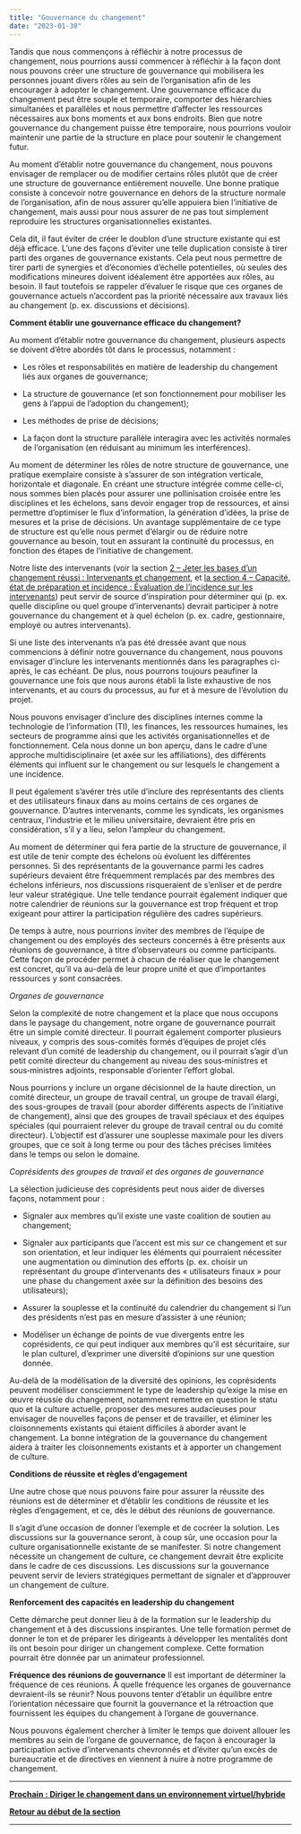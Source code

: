 ```yaml
---
title: "Gouvernance du changement"
date: "2023-01-30"
---
```


Tandis que nous commençons à réfléchir à notre processus de changement, nous pourrions aussi commencer à réfléchir à la façon dont nous pouvons créer une structure de gouvernance qui mobilisera les personnes jouant divers rôles au sein de l’organisation afin de les encourager à adopter le changement. Une gouvernance efficace du changement peut être souple et temporaire, comporter des hiérarchies simultanées et parallèles et nous permettre d’affecter les ressources nécessaires aux bons moments et aux bons endroits. Bien que notre gouvernance du changement puisse être temporaire, nous pourrions vouloir maintenir une partie de la structure en place pour soutenir le changement futur.

Au moment d’établir notre gouvernance du changement, nous pouvons envisager de remplacer ou de modifier certains rôles plutôt que de créer une structure de gouvernance entièrement nouvelle. Une bonne pratique consiste à concevoir notre gouvernance en dehors de la structure normale de l’organisation, afin de nous assurer qu’elle appuiera bien l’initiative de changement, mais aussi pour nous assurer de ne pas tout simplement reproduire les structures organisationnelles existantes.

Cela dit, il faut éviter de créer le doublon d’une structure existante qui est déjà efficace. L’une des façons d’éviter une telle duplication consiste à tirer parti des organes de gouvernance existants. Cela peut nous permettre de tirer parti de synergies et d’économies d’échelle potentielles, où seules des modifications mineures doivent idéalement être apportées aux rôles, au besoin. Il faut toutefois se rappeler d’évaluer le risque que ces organes de gouvernance actuels n’accordent pas la priorité nécessaire aux travaux liés au changement (p. ex. discussions et décisions).

**Comment établir une gouvernance efficace du changement?**

Au moment d’établir notre gouvernance du changement, plusieurs aspects se doivent d’être abordés tôt dans le processus, notamment :

- Les rôles et responsabilités en matière de leadership du changement liés aux organes de gouvernance;

- La structure de gouvernance (et son fonctionnement pour mobiliser les gens à l’appui de l’adoption du changement);

- Les méthodes de prise de décisions;

- La façon dont la structure parallèle interagira avec les activités normales de l’organisation (en réduisant au minimum les interférences).

Au moment de déterminer les rôles de notre structure de gouvernance, une pratique exemplaire consiste à s’assurer de son intégration verticale, horizontale et diagonale. En créant une structure intégrée comme celle-ci, nous sommes bien placés pour assurer une pollinisation croisée entre les disciplines et les échelons, sans devoir engager trop de ressources, et ainsi permettre d’optimiser le flux d’information, la génération d’idées, la prise de mesures et la prise de décisions. Un avantage supplémentaire de ce type de structure est qu’elle nous permet d’élargir ou de réduire notre gouvernance au besoin, tout en assurant la continuité du processus, en fonction des étapes de l’initiative de changement.

Notre liste des intervenants (voir la section [2 – Jeter les bases d’un changement réussi : Intervenants et changement](https://articles.alpha.canada.ca/framework-for-leading-change/fr/les-intervenants-et-le-changement/), et [la section 4 – Capacité, état de préparation et incidence : Évaluation de l’incidence sur les intervenants](https://articles.alpha.canada.ca/framework-for-leading-change/fr/evaluation-de-lincidence-sur-les-intervenants/)) peut servir de source d’inspiration pour déterminer qui (p. ex. quelle discipline ou quel groupe d’intervenants) devrait participer à notre gouvernance du changement et à quel échelon (p. ex. cadre, gestionnaire, employé ou autres intervenants).

Si une liste des intervenants n’a pas été dressée avant que nous commencions à définir notre gouvernance du changement, nous pouvons envisager d’inclure les intervenants mentionnés dans les paragraphes ci-après, le cas échéant. De plus, nous pourrons toujours peaufiner la gouvernance une fois que nous aurons établi la liste exhaustive de nos intervenants, et au cours du processus, au fur et à mesure de l’évolution du projet.

Nous pouvons envisager d’inclure des disciplines internes comme la technologie de l’information (TI), les finances, les ressources humaines, les secteurs de programme ainsi que les activités organisationnelles et de fonctionnement. Cela nous donne un bon aperçu, dans le cadre d’une approche multidisciplinaire (et axée sur les affiliations), des différents éléments qui influent sur le changement ou sur lesquels le changement a une incidence.

Il peut également s’avérer très utile d’inclure des représentants des clients et des utilisateurs finaux dans au moins certains de ces organes de gouvernance. D’autres intervenants, comme les syndicats, les organismes centraux, l’industrie et le milieu universitaire, devraient être pris en considération, s’il y a lieu, selon l’ampleur du changement.

Au moment de déterminer qui fera partie de la structure de gouvernance, il est utile de tenir compte des échelons où évoluent les différentes personnes. Si des représentants de la gouvernance parmi les cadres supérieurs devaient être fréquemment remplacés par des membres des échelons inférieurs, nos discussions risqueraient de s’enliser et de perdre leur valeur stratégique. Une telle tendance pourrait également indiquer que notre calendrier de réunions sur la gouvernance est trop fréquent et trop exigeant pour attirer la participation régulière des cadres supérieurs.

De temps à autre, nous pourrions inviter des membres de l’équipe de changement ou des employés des secteurs concernés à être présents aux réunions de gouvernance, à titre d’observateurs ou comme participants. Cette façon de procéder permet à chacun de réaliser que le changement est concret, qu’il va au-delà de leur propre unité et que d’importantes ressources y sont consacrées.

_Organes de gouvernance_

Selon la complexité de notre changement et la place que nous occupons dans le paysage du changement, notre organe de gouvernance pourrait être un simple comité directeur. Il pourrait également comporter plusieurs niveaux, y compris des sous-comités formés d’équipes de projet clés relevant d’un comité de leadership du changement, ou il pourrait s’agir d’un petit comité directeur du changement au niveau des sous‑ministres et sous‑ministres adjoints, responsable d’orienter l’effort global.

Nous pourrions y inclure un organe décisionnel de la haute direction, un comité directeur, un groupe de travail central, un groupe de travail élargi, des sous-groupes de travail (pour aborder différents aspects de l’initiative de changement), ainsi que des groupes de travail spéciaux et des équipes spéciales (qui pourraient relever du groupe de travail central ou du comité directeur). L’objectif est d’assurer une souplesse maximale pour les divers groupes, que ce soit à long terme ou pour des tâches précises limitées dans le temps ou selon le domaine.

_Coprésidents des groupes de travail et des organes de gouvernance_

La sélection judicieuse des coprésidents peut nous aider de diverses façons, notamment pour :

- Signaler aux membres qu’il existe une vaste coalition de soutien au changement;

- Signaler aux participants que l’accent est mis sur ce changement et sur son orientation, et leur indiquer les éléments qui pourraient nécessiter une augmentation ou diminution des efforts (p. ex. choisir un représentant du groupe d’intervenants des « utilisateurs finaux » pour une phase du changement axée sur la définition des besoins des utilisateurs);

- Assurer la souplesse et la continuité du calendrier du changement si l’un des présidents n’est pas en mesure d’assister à une réunion;

- Modéliser un échange de points de vue divergents entre les coprésidents, ce qui peut indiquer aux membres qu’il est sécuritaire, sur le plan culturel, d’exprimer une diversité d’opinions sur une question donnée.

Au-delà de la modélisation de la diversité des opinions, les coprésidents peuvent modéliser consciemment le type de leadership qu’exige la mise en œuvre réussie du changement, notamment remettre en question le statu quo et la culture actuelle, proposer des mesures audacieuses pour envisager de nouvelles façons de penser et de travailler, et éliminer les cloisonnements existants qui étaient difficiles à aborder avant le changement. La bonne intégration de la gouvernance du changement aidera à traiter les cloisonnements existants et à apporter un changement de culture.

**Conditions de réussite et règles d’engagement**

Une autre chose que nous pouvons faire pour assurer la réussite des réunions est de déterminer et d’établir les conditions de réussite et les règles d’engagement, et ce, dès le début des réunions de gouvernance.

Il s’agit d’une occasion de donner l’exemple et de cocréer la solution. Les discussions sur la gouvernance seront, à coup sûr, une occasion pour la culture organisationnelle existante de se manifester. Si notre changement nécessite un changement de culture, ce changement devrait être explicite dans le cadre de ces discussions. Les discussions sur la gouvernance peuvent servir de leviers stratégiques permettant de signaler et d’approuver un changement de culture.

**Renforcement des capacités en leadership du changement**

Cette démarche peut donner lieu à de la formation sur le leadership du changement et à des discussions inspirantes. Une telle formation permet de donner le ton et de préparer les dirigeants à développer les mentalités dont ils ont besoin pour diriger un changement complexe. Cette formation pourrait être donnée par un animateur professionnel.

**Fréquence des réunions de gouvernance** Il est important de déterminer la fréquence de ces réunions. À quelle fréquence les organes de gouvernance devraient-ils se réunir? Nous pouvons tenter d’établir un équilibre entre l’orientation nécessaire que fournit la gouvernance et la rétroaction que fournissent les équipes du changement à l’organe de gouvernance.

Nous pouvons également chercher à limiter le temps que doivent allouer les membres au sein de l’organe de gouvernance, de façon à encourager la participation active d’intervenants chevronnés et d’éviter qu’un excès de bureaucratie et de directives en viennent à nuire à notre programme de changement.

* * *

[****Prochain : **Diriger le changement dans un environnement virtuel/hybride******](https://articles.alpha.canada.ca/framework-for-leading-change/fr/diriger-le-changement-dans-un-environnement-virtuel-hybride/)

[**Retour au début de la section**](https://articles.alpha.canada.ca/framework-for-leading-change/fr/naviguer-dans-le-monde-du-changement/)

* * *

